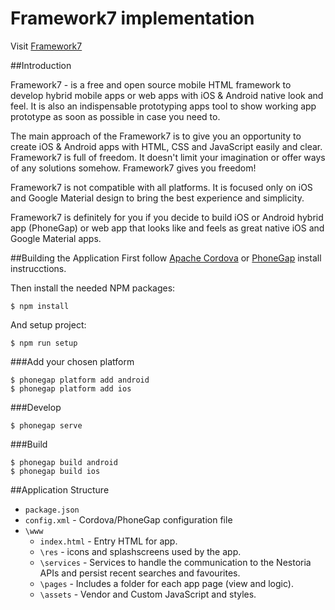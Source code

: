 # Framework7 implementation
Visit [Framework7](https://framework7.io/)

##Introduction

Framework7 - is a free and open source mobile HTML framework to develop hybrid mobile apps or web apps with iOS & Android native look and feel. It is also an indispensable prototyping apps tool to show working app prototype as soon as possible in case you need to.

The main approach of the Framework7 is to give you an opportunity to create iOS & Android apps with HTML, CSS and JavaScript easily and clear. Framework7 is full of freedom. It doesn't limit your imagination or offer ways of any solutions somehow. Framework7 gives you freedom!

Framework7 is not compatible with all platforms. It is focused only on iOS and Google Material design to bring the best experience and simplicity.

Framework7 is definitely for you if you decide to build iOS or Android hybrid app (PhoneGap) or web app that looks like and feels as great native iOS and Google Material apps.

##Building the Application
First follow [Apache Cordova](https://cordova.apache.org/#getstarted) or [PhoneGap](http://docs.phonegap.com/getting-started/1-install-phonegap/cli/) install instrucctions.

Then install the needed NPM packages:

```
$ npm install
```

And setup project:

```
$ npm run setup
```

###Add your chosen platform

```
$ phonegap platform add android
$ phonegap platform add ios
```

###Develop

```
$ phonegap serve
```

###Build

```
$ phonegap build android
$ phonegap build ios
```

##Application Structure
+ `package.json`
+ `config.xml` - Cordova/PhoneGap configuration file
+ `\www`
  + `index.html` - Entry HTML for app.
  + `\res` - icons and splashscreens used by the app.
  + `\services` - Services to handle the communication to the Nestoria APIs and persist recent searches and favourites.
  + `\pages` - Includes a folder for each app page (view and logic).
  + `\assets` - Vendor and Custom JavaScript and styles.

